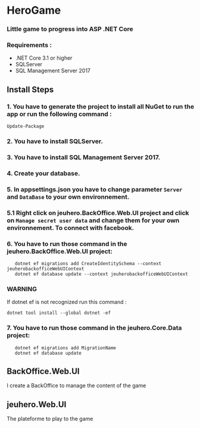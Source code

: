 # HeroGame

### Little game to progress into ASP .NET Core 

### Requirements : 
- .NET Core 3.1 or higher
- SQLServer
- SQL Management Server 2017

## Install Steps

### 1. You have to generate the project to install all NuGet to run the app or run the following command : 
```
Update-Package
```

### 2. You have to install SQLServer.

### 3. You have to install SQL Management Server 2017.

### 4. Create your database.

### 5. In appsettings.json you have to change parameter `Server` and `DataBase` to your own environnement.

### 5.1 Right click on jeuhero.BackOffice.Web.UI project and click on `Manage secret user data` and change them for your own environnement. To connect with facebook.

### 6. You have to run those command in the jeuhero.BackOffice.Web.UI project: 
``` 
   dotnet ef migrations add CreateIdentitySchema --context jeuherobackofficeWebUIContext
   dotnet ef database update --context jeuherobackofficeWebUIContext 
``` 

### WARNING

If dotnet ef is not recognized  run this command  : 
```
dotnet tool install --global dotnet -ef
```

### 7. You have to run those command in the jeuhero.Core.Data project: 
``` 
   dotnet ef migrations add MigrationName
   dotnet ef database update
``` 


## BackOffice.Web.UI

I create a BackOffice to manage the content of the game

## jeuhero.Web.UI 

The plateforme to play to the game

